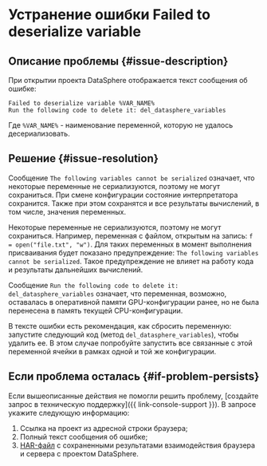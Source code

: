# Устранение ошибки Failed to deserialize variable

## Описание проблемы {#issue-description}
При открытии проекта DataSphere отображается текст сообщения об ошибке: 
```
Failed to deserialize variable %VAR_NAME%
Run the following code to delete it: del_datasphere_variables
```
Где `%VAR_NAME%` - наименование переменной, которую не удалось десериализовать.

## Решение {#issue-resolution}

Сообщение `The following variables cannot be serialized` означает, что некоторые переменные не сериализуются, поэтому не могут сохраниться. 
При смене конфигурации состояние интерпретатора сохранится. Также при этом сохранятся и все результаты вычислений, в том числе, значения переменных. 

Некоторые переменные не сериализуются, поэтому не могут сохраниться. Например, переменная с файлом, открытым на запись: `f = open("file.txt", "w")`. 
Для таких переменных в момент выполнения присваивания будет показано предупреждение: `The following variables cannot be serialized`.
Такое предупреждение не влияет на работу кода и результаты дальнейших вычислений.

Сообщение `Run the following code to delete it: del_datasphere_variables` означает, что переменная, возможно, оставалась в оперативной памяти GPU-конфигурации ранее, но не была перенесена в память текущей CPU-конфигурации. 

В тексте ошибки есть рекомендация, как сбросить переменную: запустите следующий код (метод `del_datasphere_variables`), чтобы удалить ее. В этом случае попробуйте запустить все связанные с этой переменной ячейки в рамках одной и той же конфигурации.

## Если проблема осталась {#if-problem-persists}

Если вышеописанные действия не помогли решить проблему, [создайте запрос в техническую поддержку]({{ link-console-support }}).
В запросе укажите следующую информацию:
1. Ссылка на проект из адресной строки браузера;
2. Полный текст сообщения об ошибке;
3. [HAR-файл](../../../support/create-har.md) с сохраненными результатами взаимодействия браузера и сервера с проектом DataSphere.